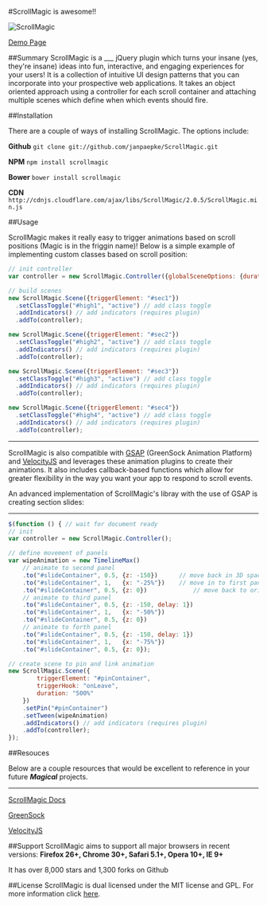 #ScrollMagic is awesome!!

![ScrollMagic](https://media.licdn.com/mpr/mpr/AAEAAQAAAAAAAANPAAAAJGM3ZWZkZmE5LWNiNGUtNDZkMS05ZGY5LTEwMzNhN2IwMDM4OQ.png)

[Demo Page](http://typist-norman-21531.bitballoon.com/)

##Summary
ScrollMagic is a ___ jQuery plugin which turns your insane (yes, they're insane) ideas into fun, interactive, and engaging experiences for your users! It is a collection of intuitive UI design patterns that you can incorporate into your prospective web applications. It takes an object oriented approach using a controller for each scroll container and attaching multiple scenes which define when which events should fire.

##Installation

There are a couple of ways of installing ScrollMagic. The options include:

**Github**
`git clone git://github.com/janpaepke/ScrollMagic.git`

**NPM**
`npm install scrollmagic`

**Bower**
`bower install scrollmagic`

**CDN**
`http://cdnjs.cloudflare.com/ajax/libs/ScrollMagic/2.0.5/ScrollMagic.min.js`

##Usage

ScrollMagic makes it really easy to trigger animations based on scroll positions (Magic is in the friggin name)! Below is a simple example of implementing custom classes based on scroll position:

```js
// init controller
var controller = new ScrollMagic.Controller({globalSceneOptions: {duration: 100}});

// build scenes
new ScrollMagic.Scene({triggerElement: "#sec1"})
  .setClassToggle("#high1", "active") // add class toggle
  .addIndicators() // add indicators (requires plugin)
  .addTo(controller);

new ScrollMagic.Scene({triggerElement: "#sec2"})
  .setClassToggle("#high2", "active") // add class toggle
  .addIndicators() // add indicators (requires plugin)
  .addTo(controller);

new ScrollMagic.Scene({triggerElement: "#sec3"})
  .setClassToggle("#high3", "active") // add class toggle
  .addIndicators() // add indicators (requires plugin)
  .addTo(controller);

new ScrollMagic.Scene({triggerElement: "#sec4"})
  .setClassToggle("#high4", "active") // add class toggle
  .addIndicators() // add indicators (requires plugin)
  .addTo(controller);
```
---

ScrollMagic is also compatible with [GSAP](https://greensock.com/gsap) (GreenSock Animation Platform) and [VelocityJS](http://velocityjs.org/) and leverages these animation plugins to create their animations. It also includes callback-based functions which allow for greater flexibility in the way you want your app to respond to scroll events.

An advanced implementation of ScrollMagic's libray with the use of GSAP is creating section slides:

---
```js
$(function () { // wait for document ready
// init
var controller = new ScrollMagic.Controller();

// define movement of panels
var wipeAnimation = new TimelineMax()
	// animate to second panel
	.to("#slideContainer", 0.5, {z: -150})		// move back in 3D space
	.to("#slideContainer", 1,   {x: "-25%"})	// move in to first panel
	.to("#slideContainer", 0.5, {z: 0})				// move back to origin in 3D space
	// animate to third panel
	.to("#slideContainer", 0.5, {z: -150, delay: 1})
	.to("#slideContainer", 1,   {x: "-50%"})
	.to("#slideContainer", 0.5, {z: 0})
	// animate to forth panel
	.to("#slideContainer", 0.5, {z: -150, delay: 1})
	.to("#slideContainer", 1,   {x: "-75%"})
	.to("#slideContainer", 0.5, {z: 0});

// create scene to pin and link animation
new ScrollMagic.Scene({
		triggerElement: "#pinContainer",
		triggerHook: "onLeave",
		duration: "500%"
	})
	.setPin("#pinContainer")
	.setTween(wipeAnimation)
	.addIndicators() // add indicators (requires plugin)
	.addTo(controller);
});
```

##Resouces

Below are a couple resources that would be excellent to reference in your future ***Magical*** projects.

---

[ScrollMagic Docs](http://scrollmagic.io/docs/index.html)

[GreenSock](https://greensock.com/gsap)

[VelocityJS](http://velocityjs.org/)

##Support
ScrollMagic aims to support all major browsers in recent versions:
**Firefox 26+, Chrome 30+, Safari 5.1+, Opera 10+, IE 9+**

It has over 8,000 stars and 1,300 forks on Github

##License
ScrollMagic is dual licensed under the MIT license and GPL.
For more information click [here](https://github.com/janpaepke/ScrollMagic/blob/master/LICENSE.md).
